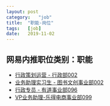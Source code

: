 ```yaml
---
layout:	post
category:	"job"
title:	"职能-岗位"
tags:	[job]
date:	2019-11-02
---
```

## 网易内推职位类别：职能
- [行政策划运营 - 行政部002](http://mobile.bole.netease.com/bole/boleDetail?id=16082&employeeId=346f03c3cda5f04c&key=all)
- [业务助理实习生 - 图书文创事业部002](http://mobile.bole.netease.com/bole/boleDetail?id=17940&employeeId=346f03c3cda5f04c&key=all)
- [行政专员 - 有道事业部096](http://mobile.bole.netease.com/bole/boleDetail?id=17436&employeeId=346f03c3cda5f04c&key=all)
- [VP业务助理-乐得电商事业部099](http://mobile.bole.netease.com/bole/boleDetail?id=10400&employeeId=346f03c3cda5f04c&key=all)
